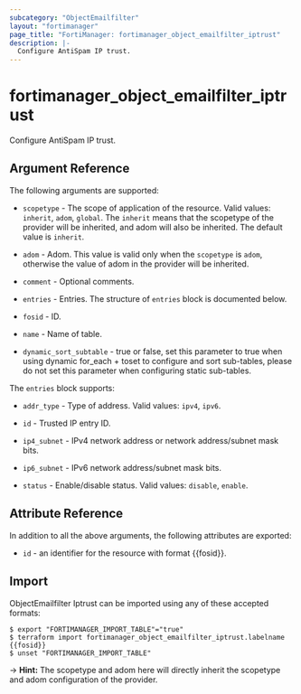 ```yaml
---
subcategory: "ObjectEmailfilter"
layout: "fortimanager"
page_title: "FortiManager: fortimanager_object_emailfilter_iptrust"
description: |-
  Configure AntiSpam IP trust.
---
```


# fortimanager_object_emailfilter_iptrust
Configure AntiSpam IP trust.

## Argument Reference


The following arguments are supported:

* `scopetype` - The scope of application of the resource. Valid values: `inherit`, `adom`, `global`. The `inherit` means that the scopetype of the provider will be inherited, and adom will also be inherited. The default value is `inherit`.
* `adom` - Adom. This value is valid only when the `scopetype` is `adom`, otherwise the value of adom in the provider will be inherited.

* `comment` - Optional comments.
* `entries` - Entries. The structure of `entries` block is documented below.
* `fosid` - ID.
* `name` - Name of table.
* `dynamic_sort_subtable` - true or false, set this parameter to true when using dynamic for_each + toset to configure and sort sub-tables, please do not set this parameter when configuring static sub-tables.

The `entries` block supports:

* `addr_type` - Type of address. Valid values: `ipv4`, `ipv6`.

* `id` - Trusted IP entry ID.
* `ip4_subnet` - IPv4 network address or network address/subnet mask bits.
* `ip6_subnet` - IPv6 network address/subnet mask bits.
* `status` - Enable/disable status. Valid values: `disable`, `enable`.



## Attribute Reference

In addition to all the above arguments, the following attributes are exported:
* `id` - an identifier for the resource with format {{fosid}}.

## Import

ObjectEmailfilter Iptrust can be imported using any of these accepted formats:
```
$ export "FORTIMANAGER_IMPORT_TABLE"="true"
$ terraform import fortimanager_object_emailfilter_iptrust.labelname {{fosid}}
$ unset "FORTIMANAGER_IMPORT_TABLE"
```
-> **Hint:** The scopetype and adom here will directly inherit the scopetype and adom configuration of the provider.
